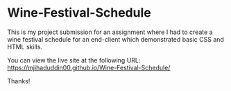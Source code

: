 # Wine-Festival-Schedule
This is my project submission for an assignment where I had to create a wine festival schedule for an end-client which demonstrated basic CSS and HTML skills.

You can view the live site at the following URL: https://mjihaduddin00.github.io/Wine-Festival-Schedule/

Thanks!
